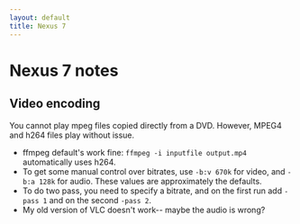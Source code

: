 ```yaml
---
layout: default
title: Nexus 7
---
```


<h1>Nexus 7 notes</h1>

<h2>Video encoding</h2>

<p>You cannot play mpeg files copied directly from a DVD.  However, MPEG4 and h264 files play
without issue.</p>

<ul><li>ffmpeg default's work fine: <code>ffmpeg -i inputfile output.mp4</code> automatically uses
h264.</li>
<li>To get some manual control over bitrates, use <code>-b:v 670k</code> for video, and
<code>-b:a 128k</code> for audio.  These values are approximately the defaults.</li>
<li>To do two pass, you need to specify a bitrate, and on the first run add <code>-pass 1</code> and on
the second <code>-pass 2</code>.</li>
<li>My old version of VLC doesn't work-- maybe the audio is wrong?</li>
</ul>
